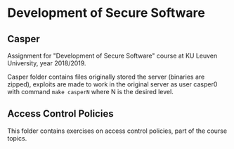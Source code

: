 # Development of Secure Software

## Casper

Assignment for "Development of Secure Software" course at KU Leuven University, year 2018/2019.

Casper folder contains files originally stored the server (binaries are zipped), exploits are made to work in the original server as user casper0 with command `make casperN` where N is the desired level.

## Access Control Policies

This folder contains exercises on access control policies, part of the course topics.

